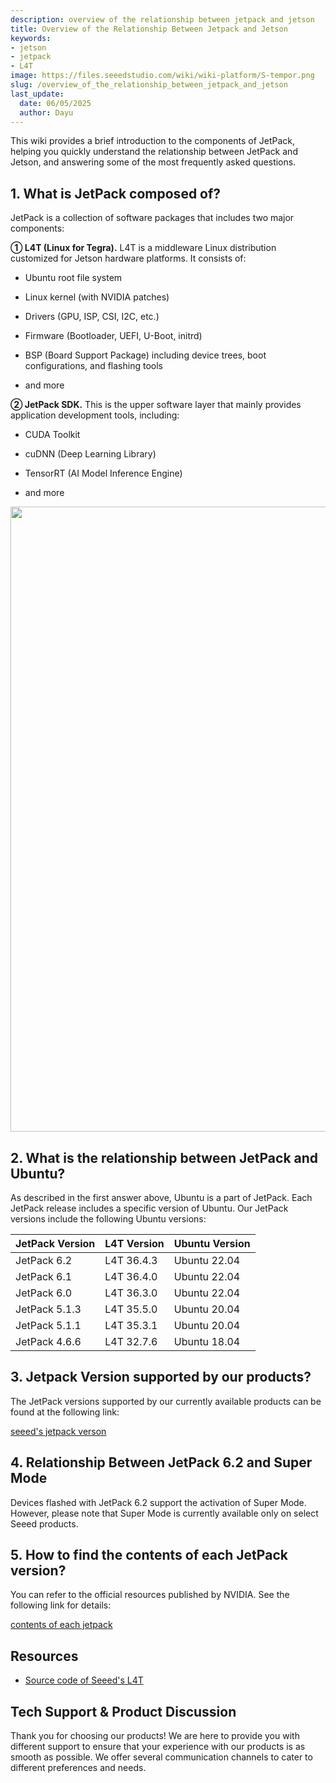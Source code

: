 ```yaml
---
description: overview of the relationship between jetpack and jetson
title: Overview of the Relationship Between Jetpack and Jetson
keywords:
- jetson
- jetpack
- L4T
image: https://files.seeedstudio.com/wiki/wiki-platform/S-tempor.png
slug: /overview_of_the_relationship_between_jetpack_and_jetson
last_update:
  date: 06/05/2025
  author: Dayu
---
```


This wiki provides a brief introduction to the components of JetPack, helping you quickly understand the relationship between JetPack and Jetson, and answering some of the most frequently asked questions.

## 1. What is JetPack composed of?
JetPack is a collection of software packages that includes two major components: 

**① L4T (Linux for Tegra).** L4T is a middleware Linux distribution customized for Jetson hardware platforms. It consists of: 

- Ubuntu root file system

- Linux kernel (with NVIDIA patches)

- Drivers (GPU, ISP, CSI, I2C, etc.)

- Firmware (Bootloader, UEFI, U-Boot, initrd)

- BSP (Board Support Package) including device trees, boot configurations, and flashing tools

- and more

**② JetPack SDK.** This is the upper software layer that mainly provides application development tools, including: 

- CUDA Toolkit

- cuDNN (Deep Learning Library)

- TensorRT (AI Model Inference Engine)

- and more

<div align="center"><img width ="1000" src="https://files.seeedstudio.com/wiki/reComputer/nvidia-jetpack-6-0-stack.png"/></div>

## 2. What is the relationship between JetPack and Ubuntu?

As described in the first answer above, Ubuntu is a part of JetPack. Each JetPack release includes a specific version of Ubuntu. Our JetPack versions include the following Ubuntu versions:

| JetPack Version | L4T Version | Ubuntu Version |
|------------------|--------------|-----------------|
| JetPack 6.2      | L4T 36.4.3   | Ubuntu 22.04    |
| JetPack 6.1      | L4T 36.4.0   | Ubuntu 22.04    |
| JetPack 6.0      | L4T 36.3.0   | Ubuntu 22.04    |
| JetPack 5.1.3    | L4T 35.5.0   | Ubuntu 20.04    |
| JetPack 5.1.1    | L4T 35.3.1   | Ubuntu 20.04    |
| JetPack 4.6.6    | L4T 32.7.6   | Ubuntu 18.04    |

## 3. Jetpack Version supported by our products?
The JetPack versions supported by our currently available products can be found at the following link: 

[seeed's jetpack verson](https://docs.google.com/spreadsheets/d/1Sf7IdmVkKTAUH95XwxHK0ojV5aFq3ItKZ-iT28egzIk/edit?pli=1&gid=0#gid=0)



## 4. Relationship Between JetPack 6.2 and Super Mode

Devices flashed with JetPack 6.2 support the activation of Super Mode. However, please note that Super Mode is currently available only on select Seeed products.

## 5. How to find the contents of each JetPack version?

You can refer to the official resources published by NVIDIA. See the following link for details:

[contents of each jetpack](https://developer.nvidia.com/embedded/jetpack-archive)

## Resources

- [Source code of Seeed's L4T](https://github.com/Seeed-Studio/Linux_for_Tegra)

## Tech Support & Product Discussion

Thank you for choosing our products! We are here to provide you with different support to ensure that your experience with our products is as smooth as possible. We offer several communication channels to cater to different preferences and needs.

<div class="button_tech_support_container">
<a href="https://forum.seeedstudio.com/" class="button_forum"></a> 
<a href="https://www.seeedstudio.com/contacts" class="button_email"></a>
</div>

<div class="button_tech_support_container">
<a href="https://discord.gg/eWkprNDMU7" class="button_discord"></a> 
<a href="https://github.com/Seeed-Studio/wiki-documents/discussions/69" class="button_discussion"></a>
</div>

